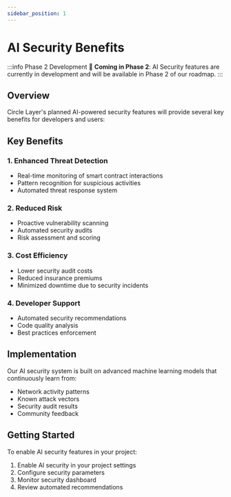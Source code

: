 ```yaml
---
sidebar_position: 1
---
```


# AI Security Benefits

:::info Phase 2 Development
🚧 **Coming in Phase 2**: AI Security features are currently in development and will be available in Phase 2 of our roadmap.
:::

## Overview

Circle Layer's planned AI-powered security features will provide several key benefits for developers and users:

## Key Benefits

### 1. Enhanced Threat Detection
- Real-time monitoring of smart contract interactions
- Pattern recognition for suspicious activities
- Automated threat response system

### 2. Reduced Risk
- Proactive vulnerability scanning
- Automated security audits
- Risk assessment and scoring

### 3. Cost Efficiency
- Lower security audit costs
- Reduced insurance premiums
- Minimized downtime due to security incidents

### 4. Developer Support
- Automated security recommendations
- Code quality analysis
- Best practices enforcement

## Implementation

Our AI security system is built on advanced machine learning models that continuously learn from:
- Network activity patterns
- Known attack vectors
- Security audit results
- Community feedback

## Getting Started

To enable AI security features in your project:

1. Enable AI security in your project settings
2. Configure security parameters
3. Monitor security dashboard
4. Review automated recommendations